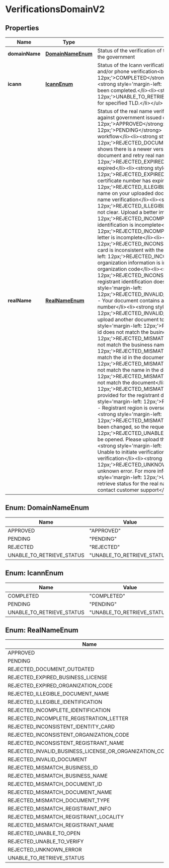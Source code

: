 

# VerificationsDomainV2


## Properties

| Name | Type | Description | Notes |
|------------ | ------------- | ------------- | -------------|
|**domainName** | [**DomainNameEnum**](#DomainNameEnum) | Status of the verification of the domain name against a prohibited list maintained by the government |  [optional] |
|**icann** | [**IcannEnum**](#IcannEnum) | Status of the Icann verification of domain registrant contact by completing email and/or phone verification&lt;br/&gt;&lt;ul&gt;&lt;li&gt;&lt;strong style&#x3D;&#39;margin-left: 12px;&#39;&gt;COMPLETED&lt;/strong&gt; - Icann verification has been completed.&lt;/li&gt;&lt;li&gt;&lt;strong style&#x3D;&#39;margin-left: 12px;&#39;&gt;PENDING&lt;/strong&gt; - Icann verification has not been completed.&lt;/li&gt;&lt;li&gt;&lt;strong style&#x3D;&#39;margin-left: 12px;&#39;&gt;UNABLE_TO_RETRIEVE_STATUS&lt;/strong&gt; - Icann verification not supported for specified TLD.&lt;/li&gt;&lt;/ul&gt; |  [optional] |
|**realName** | [**RealNameEnum**](#RealNameEnum) | Status of the real name verification of an identity by comparing registration data against government issued documents&lt;br/&gt;&lt;ul&gt;&lt;li&gt;&lt;strong style&#x3D;&#39;margin-left: 12px;&#39;&gt;APPROVED&lt;/strong&gt; - All is well&lt;/li&gt;&lt;li&gt;&lt;strong style&#x3D;&#39;margin-left: 12px;&#39;&gt;PENDING&lt;/strong&gt; - Real name verification is working its way through the workflow&lt;/li&gt;&lt;li&gt;&lt;strong style&#x3D;&#39;margin-left: 12px;&#39;&gt;REJECTED_DOCUMENT_OUTDATED&lt;/strong&gt; - Local government verification shows there is a newer version of your document.  Upload the latest version of the document and retry real name verification&lt;/li&gt;&lt;li&gt;&lt;strong style&#x3D;&#39;margin-left: 12px;&#39;&gt;REJECTED_EXPIRED_BUSINESS_LICENSE&lt;/strong&gt; - Business license is expired&lt;/li&gt;&lt;li&gt;&lt;strong style&#x3D;&#39;margin-left: 12px;&#39;&gt;REJECTED_EXPIRED_ORGANIZATION_CODE&lt;/strong&gt; - Organization code certificate number has expired&lt;/li&gt;&lt;li&gt;&lt;strong style&#x3D;&#39;margin-left: 12px;&#39;&gt;REJECTED_ILLEGIBLE_DOCUMENT_NAME&lt;/strong&gt; - There isn’t a clear name on your uploaded document, please upload a different document to retry real name verification&lt;/li&gt;&lt;li&gt;&lt;strong style&#x3D;&#39;margin-left: 12px;&#39;&gt;REJECTED_ILLEGIBLE_IDENTIFICATION&lt;/strong&gt; - Registrant identification is not clear.  Upload a better image to retry&lt;/li&gt;&lt;li&gt;&lt;strong style&#x3D;&#39;margin-left: 12px;&#39;&gt;REJECTED_INCOMPLETE_IDENTIFICATION&lt;/strong&gt; - Registrant identification is incomplete&lt;/li&gt;&lt;li&gt;&lt;strong style&#x3D;&#39;margin-left: 12px;&#39;&gt;REJECTED_INCOMPLETE_REGISTRATION_LETTER&lt;/strong&gt; - Registration letter is incomplete&lt;/li&gt;&lt;li&gt;&lt;strong style&#x3D;&#39;margin-left: 12px;&#39;&gt;REJECTED_INCONSISTENT_IDENTITY_CARD&lt;/strong&gt; - Provided identity card is inconsistent with the identity card on record&lt;/li&gt;&lt;li&gt;&lt;strong style&#x3D;&#39;margin-left: 12px;&#39;&gt;REJECTED_INCONSISTENT_ORGANIZATION_CODE&lt;/strong&gt; - Provided organization information is inconsistent with the results obtained using the submitted organization code&lt;/li&gt;&lt;li&gt;&lt;strong style&#x3D;&#39;margin-left: 12px;&#39;&gt;REJECTED_INCONSISTENT_REGISTRANT_NAME&lt;/strong&gt; - Name on the registrant identification does not match the name in the system&lt;/li&gt;&lt;li&gt;&lt;strong style&#x3D;&#39;margin-left: 12px;&#39;&gt;REJECTED_INVALID_BUSINESS_LICENSE_OR_ORGANIZATION_CODE&lt;/strong&gt; - Your document contains an invalid business license or organization code certificate number&lt;/li&gt;&lt;li&gt;&lt;strong style&#x3D;&#39;margin-left: 12px;&#39;&gt;REJECTED_INVALID_DOCUMENT&lt;/strong&gt; - Document is invalid.  Please upload another document to retry real name verification&lt;/li&gt;&lt;li&gt;&lt;strong style&#x3D;&#39;margin-left: 12px;&#39;&gt;REJECTED_MISMATCH_BUSINESS_ID&lt;/strong&gt; - Business id does not match the business id in the document&lt;/li&gt;&lt;li&gt;&lt;strong style&#x3D;&#39;margin-left: 12px;&#39;&gt;REJECTED_MISMATCH_BUSINESS_NAME&lt;/strong&gt; - Business name does not match the business name in the document&lt;/li&gt;&lt;li&gt;&lt;strong style&#x3D;&#39;margin-left: 12px;&#39;&gt;REJECTED_MISMATCH_DOCUMENT_ID&lt;/strong&gt; - Document id does not match the id in the document&lt;/li&gt;&lt;li&gt;&lt;strong style&#x3D;&#39;margin-left: 12px;&#39;&gt;REJECTED_MISMATCH_DOCUMENT_NAME&lt;/strong&gt; - Document name does not match the name in the document&lt;/li&gt;&lt;li&gt;&lt;strong style&#x3D;&#39;margin-left: 12px;&#39;&gt;REJECTED_MISMATCH_DOCUMENT_TYPE&lt;/strong&gt; - Document type does not match the document&lt;/li&gt;&lt;li&gt;&lt;strong style&#x3D;&#39;margin-left: 12px;&#39;&gt;REJECTED_MISMATCH_REGISTRANT_INFO&lt;/strong&gt; - The information provided for the registrant does not match the document&lt;/li&gt;&lt;li&gt;&lt;strong style&#x3D;&#39;margin-left: 12px;&#39;&gt;REJECTED_MISMATCH_REGISTRANT_LOCALITY&lt;/strong&gt; - Registrant region is overseas, but a local identity document was provided&lt;/li&gt;&lt;li&gt;&lt;strong style&#x3D;&#39;margin-left: 12px;&#39;&gt;REJECTED_MISMATCH_REGISTRANT_NAME&lt;/strong&gt; - Registrant name has been changed, so the request must be resubmitted&lt;/li&gt;&lt;li&gt;&lt;strong style&#x3D;&#39;margin-left: 12px;&#39;&gt;REJECTED_UNABLE_TO_OPEN&lt;/strong&gt; - Registrant identification could not be opened.  Please upload the document again to retry real name verification&lt;/li&gt;&lt;li&gt;&lt;strong style&#x3D;&#39;margin-left: 12px;&#39;&gt;REJECTED_UNABLE_TO_VERIFY&lt;/strong&gt; - Unable to initiate verification.  Please upload the document again to retry real name verification&lt;/li&gt;&lt;li&gt;&lt;strong style&#x3D;&#39;margin-left: 12px;&#39;&gt;REJECTED_UNKNOWN_ERROR&lt;/strong&gt; - Document was rejected due to an unknown error. For more information, contact customer support&lt;/li&gt;&lt;li&gt;&lt;strong style&#x3D;&#39;margin-left: 12px;&#39;&gt;UNABLE_TO_RETRIEVE_STATUS&lt;/strong&gt; - Unable to retrieve status for the real name verification process.  Retry, if this status persists, contact customer support&lt;/li&gt;&lt;/ul&gt; |  [optional] |



## Enum: DomainNameEnum

| Name | Value |
|---- | -----|
| APPROVED | &quot;APPROVED&quot; |
| PENDING | &quot;PENDING&quot; |
| REJECTED | &quot;REJECTED&quot; |
| UNABLE_TO_RETRIEVE_STATUS | &quot;UNABLE_TO_RETRIEVE_STATUS&quot; |



## Enum: IcannEnum

| Name | Value |
|---- | -----|
| COMPLETED | &quot;COMPLETED&quot; |
| PENDING | &quot;PENDING&quot; |
| UNABLE_TO_RETRIEVE_STATUS | &quot;UNABLE_TO_RETRIEVE_STATUS&quot; |



## Enum: RealNameEnum

| Name | Value |
|---- | -----|
| APPROVED | &quot;APPROVED&quot; |
| PENDING | &quot;PENDING&quot; |
| REJECTED_DOCUMENT_OUTDATED | &quot;REJECTED_DOCUMENT_OUTDATED&quot; |
| REJECTED_EXPIRED_BUSINESS_LICENSE | &quot;REJECTED_EXPIRED_BUSINESS_LICENSE&quot; |
| REJECTED_EXPIRED_ORGANIZATION_CODE | &quot;REJECTED_EXPIRED_ORGANIZATION_CODE&quot; |
| REJECTED_ILLEGIBLE_DOCUMENT_NAME | &quot;REJECTED_ILLEGIBLE_DOCUMENT_NAME&quot; |
| REJECTED_ILLEGIBLE_IDENTIFICATION | &quot;REJECTED_ILLEGIBLE_IDENTIFICATION&quot; |
| REJECTED_INCOMPLETE_IDENTIFICATION | &quot;REJECTED_INCOMPLETE_IDENTIFICATION&quot; |
| REJECTED_INCOMPLETE_REGISTRATION_LETTER | &quot;REJECTED_INCOMPLETE_REGISTRATION_LETTER&quot; |
| REJECTED_INCONSISTENT_IDENTITY_CARD | &quot;REJECTED_INCONSISTENT_IDENTITY_CARD&quot; |
| REJECTED_INCONSISTENT_ORGANIZATION_CODE | &quot;REJECTED_INCONSISTENT_ORGANIZATION_CODE&quot; |
| REJECTED_INCONSISTENT_REGISTRANT_NAME | &quot;REJECTED_INCONSISTENT_REGISTRANT_NAME&quot; |
| REJECTED_INVALID_BUSINESS_LICENSE_OR_ORGANIZATION_CODE | &quot;REJECTED_INVALID_BUSINESS_LICENSE_OR_ORGANIZATION_CODE&quot; |
| REJECTED_INVALID_DOCUMENT | &quot;REJECTED_INVALID_DOCUMENT&quot; |
| REJECTED_MISMATCH_BUSINESS_ID | &quot;REJECTED_MISMATCH_BUSINESS_ID&quot; |
| REJECTED_MISMATCH_BUSINESS_NAME | &quot;REJECTED_MISMATCH_BUSINESS_NAME&quot; |
| REJECTED_MISMATCH_DOCUMENT_ID | &quot;REJECTED_MISMATCH_DOCUMENT_ID&quot; |
| REJECTED_MISMATCH_DOCUMENT_NAME | &quot;REJECTED_MISMATCH_DOCUMENT_NAME&quot; |
| REJECTED_MISMATCH_DOCUMENT_TYPE | &quot;REJECTED_MISMATCH_DOCUMENT_TYPE&quot; |
| REJECTED_MISMATCH_REGISTRANT_INFO | &quot;REJECTED_MISMATCH_REGISTRANT_INFO&quot; |
| REJECTED_MISMATCH_REGISTRANT_LOCALITY | &quot;REJECTED_MISMATCH_REGISTRANT_LOCALITY&quot; |
| REJECTED_MISMATCH_REGISTRANT_NAME | &quot;REJECTED_MISMATCH_REGISTRANT_NAME&quot; |
| REJECTED_UNABLE_TO_OPEN | &quot;REJECTED_UNABLE_TO_OPEN&quot; |
| REJECTED_UNABLE_TO_VERIFY | &quot;REJECTED_UNABLE_TO_VERIFY&quot; |
| REJECTED_UNKNOWN_ERROR | &quot;REJECTED_UNKNOWN_ERROR&quot; |
| UNABLE_TO_RETRIEVE_STATUS | &quot;UNABLE_TO_RETRIEVE_STATUS&quot; |



